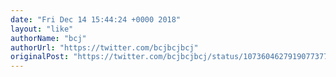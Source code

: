 ```yaml
---
date: "Fri Dec 14 15:44:24 +0000 2018"
layout: "like"
authorName: "bcj"
authorUrl: "https://twitter.com/bcjbcjbcj"
originalPost: "https://twitter.com/bcjbcjbcj/status/1073604627919077377"
---
```

